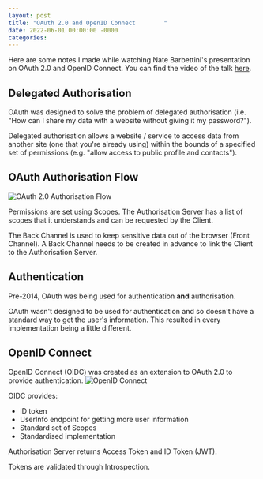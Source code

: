 ```yaml
---
layout: post
title: "OAuth 2.0 and OpenID Connect        "
date: 2022-06-01 00:00:00 -0000
categories:
---
```


Here are some notes I made while watching Nate Barbettini's presentation on OAuth 2.0 and OpenID Connect. You can find the video of the talk [here](https://www.youtube.com/watch?v=996OiexHze0).

## Delegated Authorisation
OAuth was designed to solve the problem of delegated authorisation (i.e. "How can I share my data with a website without giving it my password?").

Delegated authorisation allows a website / service to access data from another site (one that you're already using) within the bounds of a specified set of permissions (e.g. "allow access to public profile and contacts").

## OAuth Authorisation Flow
![OAuth 2.0 Authorisation Flow](/assets/images/oauth-flow.png)

Permissions are set using Scopes. The Authorisation Server has a list of scopes that it understands and can be requested by the Client.

The Back Channel is used to keep sensitive data out of the browser (Front Channel). A Back Channel needs to be created in advance to link the Client to the Authorisation Server.

## Authentication
Pre-2014, OAuth was being used for authentication **and** authorisation. 

OAuth wasn't designed to be used for authentication and so doesn't have a standard way to get the user's information. This resulted in every implementation being a little different.

## OpenID Connect
OpenID Connect (OIDC) was created as an extension to OAuth 2.0 to provide authentication.
![OpenID Connect](/assets/images/oidc.png)

OIDC provides:
- ID token
- UserInfo endpoint for getting more user information
- Standard set of Scopes
- Standardised implementation

Authorisation Server returns Access Token and ID Token (JWT).

Tokens are validated through Introspection.
